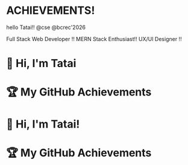 # ACHIEVEMENTS!
hello Tatai!!
@cse 
@bcrec'2026
<!DOCTYPE html>

Full Stack Web Developer !!
MERN Stack Enthusiast!!
UX/UI Designer !!

# 👋 Hi, I'm Tatai

# 🏆 My GitHub Achievements

# 👋 Hi, I'm Tatai!

# 🏆 My GitHub Achievements



